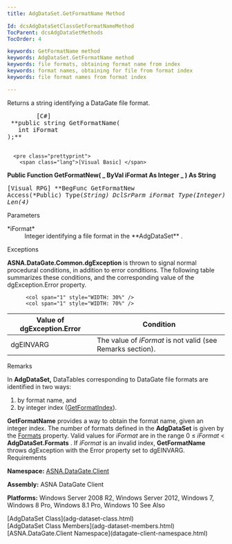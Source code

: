 ```yaml
---
title: AdgDataSet.GetFormatName Method

Id: dcsAdgDataSetClassGetFormatNameMethod
TocParent: dcsAdgDataSetMethods
TocOrder: 4

keywords: GetFormatName method
keywords: AdgDataSet.GetFormatName method
keywords: file formats, obtaining format name from index
keywords: format names, obtaining for file from format index
keywords: file format names from format index

---
```


Returns a string identifying a DataGate file format.
<pre class="prettyprint">
        <span class="lang">[C#]</span>
 **public string GetFormatName(
   int iFormat
);** 
      </pre>
      <pre class="prettyprint">
        <span class="lang">[Visual Basic] </span>
 **Public Function GetFormatNew( _
   ByVal iFormat As Integer _
) As String** 
      </pre>
      <pre class="prettyprint">
        <span class="lang">[Visual RPG]</span>
 **BegFunc GetFormatNew Access(*Public) Type(*String)
   DclSrParm iFormat Type(*Integer) Len(4)** 
      </pre>

Parameters

<dl>
        <dt>
          <span> *iFormat* 
          </span>
        </dt>
        <dd>
          <span />Integer identifying a file format in the **AdgDataSet** .</dd>
</dl>

Exceptions

**ASNA.DataGate.Common.dgException** is thrown to signal normal procedural conditions, in addition to error conditions. The following table summarizes these conditions, and the corresponding value of the dgException.Error property.
<br />


          <col span="1" style="WIDTH: 30%" />
          <col span="1" style="WIDTH: 70%" />

| Value of dgException.Error | Condition |
| ---- | ---- |
| dgEINVARG | The value of *iFormat* is not valid (see Remarks section). |



Remarks

In **AdgDataSet,** DataTables corresponding to DataGate file formats are identified in two ways:

1. by format name, and
2. by integer index ([GetFormatIndex](adg-dataset-class-get-format-index-method.html)).

**GetFormatName** provides a way to obtain the format name, given an integer index. The number of formats defined in the **AdgDataSet** is given by the [Formats](adg-dataset-class-formats-property.html) property. Valid values for *iFormat* are in the range 0 ≤ *iFormat* &lt; **AdgDataSet.Formats** . If *iFormat* is an invalid index, **GetFormatName** throws dgException with the Error property set to dgEINVARG.
Requirements

**Namespace:** [ASNA.DataGate.Client](datagate-client-namespace.html) 

**Assembly:** ASNA DataGate Client

**Platforms:** Windows Server 2008 R2, Windows Server 2012, Windows 7, Windows 8 Pro, Windows 8.1 Pro, Windows 10
See Also

<dl />
      [AdgDataSet Class](adg-dataset-class.html)
      <br />
      [AdgDataSet Class Members](adg-dataset-members.html)
      <br />
      [ASNA.DataGate.Client Namespace](datagate-client-namespace.html)

